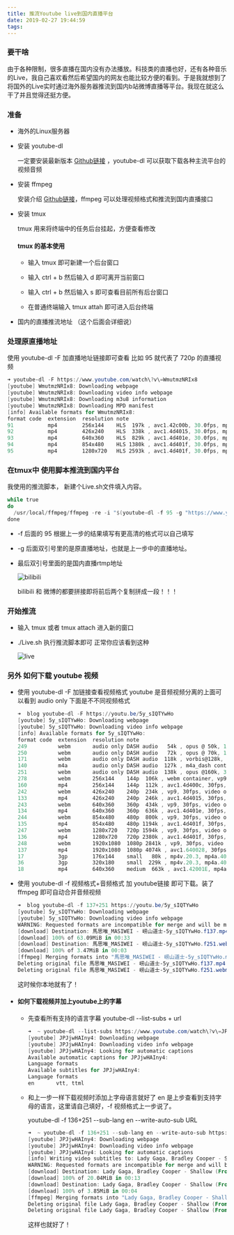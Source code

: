 ```yaml
---
title: 推流Youtube live到国内直播平台
date: 2019-02-27 19:44:59
tags: 
---
```


### 要干啥

由于各种限制，很多直播在国内没有办法播放。科技类的直播也好，还有各种音乐的Live，我自己喜欢看然后希望国内的网友也能比较方便的看到。于是我就想到了将国外的Live实时通过海外服务器推流到国内b站微博直播等平台。我现在就这么干了并且觉得还挺方便。

### 准备

* 海外的Linux服务器

* 安装 youtube-dl

   一定要安装最新版本 [Github链接](https://github.com/rg3/youtube-dl/blob/master/README.md#readme) ，youtube-dl 可以获取下载各种主流平台的视频音频

* 安装 ffmpeg 

  安装介绍 [Github链接](https://github.com/adaptlearning/adapt_authoring/wiki/Installing-FFmpeg)，ffmpeg 可以处理视频格式和推流到国内直播接口

* 安装 tmux

  tmux 用来将终端中的任务后台挂起，方便查看修改

  #### tmux 的基本使用

  - 输入 tmux 即可新建一个后台窗口

  - 输入 ctrl + b 然后输入 d 即可离开当前窗口
  - 输入 ctrl + b 然后输入 s 即可查看目前所有后台窗口
  - 在普通终端输入 tmux attah 即可进入后台终端

* 国内的直播推流地址 （这个后面会详细说）

### 处理原直播地址

使用 youtube-dl  -F  加直播地址链接即可查看 比如 95 就代表了 720p 的直播视频

```powershell
➜ youtube-dl -F https://www.youtube.com/watch\?v\=WmutmzNRIx8
[youtube] WmutmzNRIx8: Downloading webpage
[youtube] WmutmzNRIx8: Downloading video info webpage
[youtube] WmutmzNRIx8: Downloading m3u8 information
[youtube] WmutmzNRIx8: Downloading MPD manifest
[info] Available formats for WmutmzNRIx8:
format code  extension  resolution note
91           mp4        256x144    HLS  197k , avc1.42c00b, 30.0fps, mp4a.40.5@ 48k
92           mp4        426x240    HLS  338k , avc1.4d4015, 30.0fps, mp4a.40.5@ 48k
93           mp4        640x360    HLS  829k , avc1.4d401e, 30.0fps, mp4a.40.2@128k
94           mp4        854x480    HLS 1380k , avc1.4d401f, 30.0fps, mp4a.40.2@128k
95           mp4        1280x720   HLS 2593k , avc1.4d401f, 30.0fps, mp4a.40.2@256k (best)
```

### 在tmux中 使用脚本推流到国内平台

我使用的推流脚本， 新建个Live.sh文件填入内容。

```powershell
while true
do
  /usr/local/ffmpeg/ffmpeg -re -i "$(youtube-dl -f 95 -g "https://www.youtube.com/watch?v=yG2gUkEGQFg")" -c:v copy -c:a aac -b:v 5000k -ar 44100 -ab 320k -ac 2 -strict -2 -flags +global_header -bsf:a aac_adtstoasc -bufsize 3000k -f flv "rtmp://txy.live-send.acg.tv/live-txy/?streamname=live_11544017_6609854&key=9154b3b093a32e50f021a0218f33644b"
done
```

* -f 后面的 95 根据上一步的结果填写有更高清的格式可以自己填写

* -g 后面双引号里的是原直播地址，也就是上一步中的直播地址。

* 最后双引号里面的是国内直播rtmp地址

  ![bilibili](https://sebs.club/hexoBlog/Screenshot%20from%202019-02-27%2020-38-18.png)

  bilibili 和 微博的都要拼接即将前后两个复制拼成一段！！！

### 开始推流

* 输入 tmux 或者 tmux attach 进入新的窗口

* ./Live.sh 执行推流脚本即可 正常你应该看到这种

  ![live](https://sebs.club/hexoBlog/Screenshot%20from%202019-02-27%2020-52-05.png)

### 另外 如何下载 youtube 视频

* 使用 youtube-dl -F 加链接查看视频格式 youtube 是音频视频分离的上面可以看到 audio only 下面是不不同视频格式

  ```powershell
  ➜  blog youtube-dl -F https://youtu.be/5y_sIQTYwHo                                                      
  [youtube] 5y_sIQTYwHo: Downloading webpage
  [youtube] 5y_sIQTYwHo: Downloading video info webpage
  [info] Available formats for 5y_sIQTYwHo:
  format code  extension  resolution note
  249          webm       audio only DASH audio   54k , opus @ 50k, 1.39MiB
  250          webm       audio only DASH audio   72k , opus @ 70k, 1.82MiB
  171          webm       audio only DASH audio  118k , vorbis@128k, 3.01MiB
  140          m4a        audio only DASH audio  127k , m4a_dash container, mp4a.40.2@128k, 3.42MiB
  251          webm       audio only DASH audio  138k , opus @160k, 3.47MiB
  278          webm       256x144    144p  106k , webm container, vp9, 15fps, video only, 2.53MiB
  160          mp4        256x144    144p  112k , avc1.4d400c, 30fps, video only, 2.50MiB
  242          webm       426x240    240p  234k , vp9, 30fps, video only, 5.34MiB
  133          mp4        426x240    240p  246k , avc1.4d4015, 30fps, video only, 4.98MiB
  243          webm       640x360    360p  434k , vp9, 30fps, video only, 9.65MiB
  134          mp4        640x360    360p  636k , avc1.4d401e, 30fps, video only, 11.36MiB
  244          webm       854x480    480p  800k , vp9, 30fps, video only, 17.45MiB
  135          mp4        854x480    480p 1194k , avc1.4d401f, 30fps, video only, 20.94MiB
  247          webm       1280x720   720p 1594k , vp9, 30fps, video only, 33.42MiB
  136          mp4        1280x720   720p 2380k , avc1.4d401f, 30fps, video only, 36.89MiB
  248          webm       1920x1080  1080p 2841k , vp9, 30fps, video only, 59.69MiB
  137          mp4        1920x1080  1080p 4074k , avc1.640028, 30fps, video only, 63.09MiB
  17           3gp        176x144    small   80k , mp4v.20.3, mp4a.40.2@ 24k (22050Hz), 2.15MiB
  36           3gp        320x180    small  229k , mp4v.20.3, mp4a.40.2 (22050Hz), 6.18MiB
  18           mp4        640x360    medium  663k , avc1.42001E, mp4a.40.2@ 96k (44100Hz), 17.85MiB (best)
  ```

* 使用 youtube-dl -f 视频格式+音频格式 加 youtube链接 即可下载。装了 ffmpeg 即可自动合并音频视频

  ```powershell
  ➜  blog youtube-dl -f 137+251 https://youtu.be/5y_sIQTYwHo  
  [youtube] 5y_sIQTYwHo: Downloading webpage
  [youtube] 5y_sIQTYwHo: Downloading video info webpage
  WARNING: Requested formats are incompatible for merge and will be merged into mkv.
  [download] Destination: 馬思唯_MASIWEI - 崂山道士-5y_sIQTYwHo.f137.mp4
  [download] 100% of 63.09MiB in 00:33
  [download] Destination: 馬思唯_MASIWEI - 崂山道士-5y_sIQTYwHo.f251.webm
  [download] 100% of 3.47MiB in 00:03
  [ffmpeg] Merging formats into "馬思唯_MASIWEI - 崂山道士-5y_sIQTYwHo.mkv"
  Deleting original file 馬思唯_MASIWEI - 崂山道士-5y_sIQTYwHo.f137.mp4 (pass -k to keep)
  Deleting original file 馬思唯_MASIWEI - 崂山道士-5y_sIQTYwHo.f251.webm (pass -k to keep)
  ```

  这时候你本地就有了！

* #### 如何下载视频并加上youtube上的字幕 

  * 先查看所有支持的语言字幕 youtube-dl --list-subs + url

    ```powershell
    ➜  ~ youtube-dl --list-subs https://www.youtube.com/watch\?v\=JPJjwHAIny4                                   
    [youtube] JPJjwHAIny4: Downloading webpage
    [youtube] JPJjwHAIny4: Downloading video info webpage
    [youtube] JPJjwHAIny4: Looking for automatic captions
    Available automatic captions for JPJjwHAIny4:
    Language formats
    Available subtitles for JPJjwHAIny4:
    Language formats
    en       vtt, ttml
    ```

  * 和上一步一样下载视频时添加上字母语言就好了 en 是上步查看到支持字母的语言，这里请自己填好，-f 视频格式上一步说了。

    youtube-dl -f 136+251 --sub-lang en --write-auto-sub URL

    ```powershell
    ➜  ~ youtube-dl -f 136+251 --sub-lang en --write-auto-sub https://www.youtube.com/watch\?v\=JPJjwHAIny4
    [youtube] JPJjwHAIny4: Downloading webpage
    [youtube] JPJjwHAIny4: Downloading video info webpage
    [youtube] JPJjwHAIny4: Looking for automatic captions
    [info] Writing video subtitles to: Lady Gaga, Bradley Cooper - Shallow (From A Star Is Born_Live From The Oscars)-JPJjwHAIny4.en.vtt
    WARNING: Requested formats are incompatible for merge and will be merged into mkv.
    [download] Destination: Lady Gaga, Bradley Cooper - Shallow (From A Star Is Born_Live From The Oscars)-JPJjwHAIny4.f136.mp4
    [download] 100% of 20.04MiB in 00:13
    [download] Destination: Lady Gaga, Bradley Cooper - Shallow (From A Star Is Born_Live From The Oscars)-JPJjwHAIny4.f251.webm
    [download] 100% of 3.85MiB in 00:04
    [ffmpeg] Merging formats into "Lady Gaga, Bradley Cooper - Shallow (From A Star Is Born_Live From The Oscars)-JPJjwHAIny4.mkv"
    Deleting original file Lady Gaga, Bradley Cooper - Shallow (From A Star Is Born_Live From The Oscars)-JPJjwHAIny4.f136.mp4 (pass -k to keep)
    Deleting original file Lady Gaga, Bradley Cooper - Shallow (From A Star Is Born_Live From The Oscars)-JPJjwHAIny4.f251.webm (pass -k to keep)
    ```

    这样也就好了！

